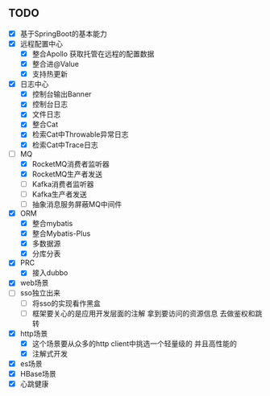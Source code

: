 TODO
---

- [X] 基于SpringBoot的基本能力
- [X] 远程配置中心
  - [X] 整合Apollo 获取托管在远程的配置数据
  - [X] 整合进@Value
  - [X] 支持热更新
- [X] 日志中心
  - [X] 控制台输出Banner
  - [X] 控制台日志
  - [X] 文件日志
  - [X] 整合Cat
  - [X] 检索Cat中Throwable异常日志
  - [X] 检索Cat中Trace日志
- [ ] MQ
  - [X] RocketMQ消费者监听器
  - [X] RocketMQ生产者发送
  - [ ] Kafka消费者监听器
  - [ ] Kafka生产者发送
  - [ ] 抽象消息服务屏蔽MQ中间件
- [X] ORM
  - [X] 整合mybatis
  - [X] 整合Mybatis-Plus
  - [X] 多数据源
  - [X] 分库分表
- [X] PRC
  - [X] 接入dubbo 
- [X] web场景
- [ ] sso独立出来
    - [ ] 将sso的实现看作黑盒
    - [ ] 框架要关心的是应用开发层面的注解 拿到要访问的资源信息 去做鉴权和跳转
- [X] http场景
    - [X] 这个场景要从众多的http client中挑选一个轻量级的 并且高性能的
    - [X] 注解式开发
- [X] es场景
- [X] HBase场景
- [X] 心跳健康